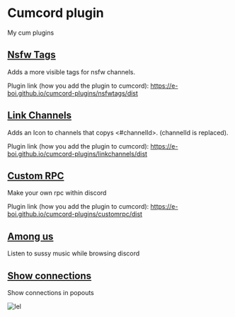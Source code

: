 # Cumcord plugin

My cum plugins

## [Nsfw Tags](https://github.com/E-boi/cumcord-plugins/tree/master/nsfwtags)

Adds a more visible tags for nsfw channels.

Plugin link (how you add the plugin to cumcord): https://e-boi.github.io/cumcord-plugins/nsfwtags/dist

## [Link Channels](https://github.com/E-boi/cumcord-plugins/tree/master/linkchannels)

Adds an Icon to channels that copys <#channelId>. (channelId is replaced).

Plugin link (how you add the plugin to cumcord): https://e-boi.github.io/cumcord-plugins/linkchannels/dist

## [Custom RPC](https://github.com/E-boi/cumcord-plugins/tree/master/customrpc)

Make your own rpc within discord

Plugin link (how you add the plugin to cumcord): https://e-boi.github.io/cumcord-plugins/customrpc/dist

## [Among us](https://github.com/E-boi/cumcord-plugins/tree/master/amongus)

Listen to sussy music while browsing discord

## [Show connections](https://github.com/E-boi/cumcord-plugins/tree/master/showconnections)

Show connections in popouts

![lel](https://cdn.discordapp.com/attachments/862064791144103950/893307027537952860/unknown.png)
